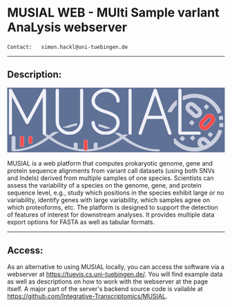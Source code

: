 # **MUSIAL WEB - MUlti Sample varIant AnaLysis webserver**

`Contact:   simon.hackl@uni-tuebingen.de`

---

## **Description**:

![MUSIAL Logo](musialweb/musialweb/static/resources/logo.png)

MUSIAL is a web platform that computes prokaryotic genome, gene and protein sequence alignments from variant call datasets (using both SNVs and Indels) derived from multiple samples of one species. Scientists can assess the variability of a species on the genome, gene, and protein sequence level, e.g., study which positions in the species exhibit large or no variability, identify genes with large variability, which samples agree on which proteoforms, etc. The platform is designed to support the detection of features of interest for downstream analyses. It provides multiple data export options for FASTA as well as tabular formats.

---

## **Access**:

As an alternative to using MUSIAL locally, you can access the software via a webserver at https://tuevis.cs.uni-tuebingen.de/. You will find example data as well as descriptions on how to work with the webserver at the page itself. A major part of the server's backend source code is vailable at https://github.com/Integrative-Transcriptomics/MUSIAL.
